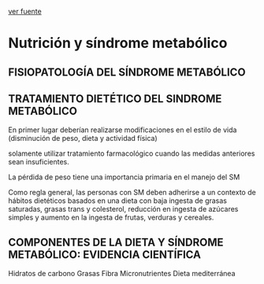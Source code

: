 [ver fuente](/docs/documentacion/011.pdf)

# Nutrición y síndrome metabólico

## FISIOPATOLOGÍA DEL SÍNDROME METABÓLICO

## TRATAMIENTO DIETÉTICO DEL SINDROME METABÓLICO

En primer lugar deberían realizarse modificaciones en el estilo de vida (disminución de peso, dieta y actividad
física) 

solamente utilizar tratamiento farmacológico cuando las medidas anteriores sean insuficientes.

La pérdida de peso tiene una importancia primaria en el manejo del SM

Como regla general, las personas con SM deben adherirse a un contexto de hábitos dietéticos basados en una dieta con baja ingesta de grasas saturadas, grasas trans y colesterol, reducción en ingesta de azúcares simples y aumento en la ingesta de frutas, verduras y cereales.

## COMPONENTES DE LA DIETA Y SÍNDROME METABÓLICO: EVIDENCIA CIENTÍFICA
Hidratos de carbono
Grasas
Fibra
Micronutrientes
Dieta mediterránea
